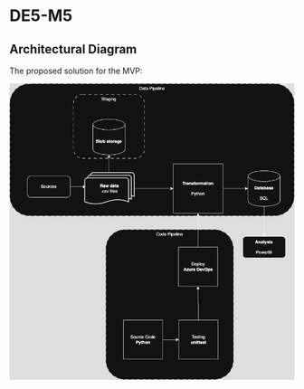 # DE5-M5

## Architectural Diagram

The proposed solution for the MVP:

![diagram](./References/architecture.png)